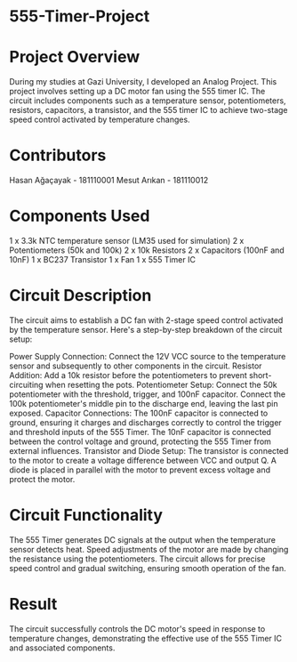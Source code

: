 # 555-Timer-Project
# Project Overview
During my studies at Gazi University, I developed an Analog Project. This project involves setting up a DC motor fan using the 555 timer IC. The circuit includes components such as a temperature sensor, potentiometers, resistors, capacitors, a transistor, and the 555 timer IC to achieve two-stage speed control activated by temperature changes.

# Contributors
Hasan Ağaçayak - 181110001
Mesut Arıkan - 181110012
# Components Used
1 x 3.3k NTC temperature sensor (LM35 used for simulation)
2 x Potentiometers (50k and 100k)
2 x 10k Resistors
2 x Capacitors (100nF and 10nF)
1 x BC237 Transistor
1 x Fan
1 x 555 Timer IC
# Circuit Description
The circuit aims to establish a DC fan with 2-stage speed control activated by the temperature sensor. Here's a step-by-step breakdown of the circuit setup:

Power Supply Connection: Connect the 12V VCC source to the temperature sensor and subsequently to other components in the circuit.
Resistor Addition: Add a 10k resistor before the potentiometers to prevent short-circuiting when resetting the pots.
Potentiometer Setup:
Connect the 50k potentiometer with the threshold, trigger, and 100nF capacitor.
Connect the 100k potentiometer's middle pin to the discharge end, leaving the last pin exposed.
Capacitor Connections:
The 100nF capacitor is connected to ground, ensuring it charges and discharges correctly to control the trigger and threshold inputs of the 555 Timer.
The 10nF capacitor is connected between the control voltage and ground, protecting the 555 Timer from external influences.
Transistor and Diode Setup:
The transistor is connected to the motor to create a voltage difference between VCC and output Q.
A diode is placed in parallel with the motor to prevent excess voltage and protect the motor.
# Circuit Functionality
The 555 Timer generates DC signals at the output when the temperature sensor detects heat.
Speed adjustments of the motor are made by changing the resistance using the potentiometers.
The circuit allows for precise speed control and gradual switching, ensuring smooth operation of the fan.
# Result
The circuit successfully controls the DC motor's speed in response to temperature changes, demonstrating the effective use of the 555 Timer IC and associated components.
